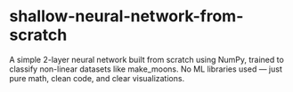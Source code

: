 # shallow-neural-network-from-scratch
A simple 2-layer neural network built from scratch using NumPy, trained to classify non-linear datasets like make_moons. No ML libraries used — just pure math, clean code, and clear visualizations.
